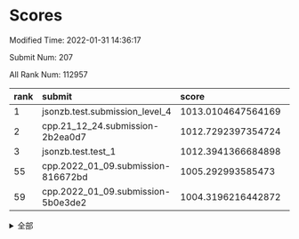 # Scores

Modified Time: 2022-01-31 14:36:17

Submit Num: 207

All Rank Num: 112957

| rank |               submit               |       score        |       sigma        | pk_num |
| :--- | :--------------------------------- | :----------------- | :----------------- | :----- |
| 1    | jsonzb.test.submission_level_4     | 1013.0104647564169 | 0.807807483201787  | 2183   |
| 2    | cpp.21_12_24.submission-2b2ea0d7   | 1012.7292397354724 | 0.8019445576590101 | 2179   |
| 3    | jsonzb.test.test_1                 | 1012.3941366684898 | 0.799666744014524  | 2186   |
| 55   | cpp.2022_01_09.submission-816672bd | 1005.292993585473  | 0.7302544635176251 | 2180   |
| 59   | cpp.2022_01_09.submission-5b0e3de2 | 1004.3196216442872 | 0.7118422179287376 | 2184   |


<details>
<summary>全部</summary>

| rank |                 submit                 |       score        |       sigma        | pk_num |
| :--- | :------------------------------------- | :----------------- | :----------------- | :----- |
| 1    | jsonzb.test.submission_level_4         | 1013.0104647564169 | 0.807807483201787  | 2183   |
| 2    | cpp.21_12_24.submission-2b2ea0d7       | 1012.7292397354724 | 0.8019445576590101 | 2179   |
| 3    | jsonzb.test.test_1                     | 1012.3941366684898 | 0.799666744014524  | 2186   |
| 4    | gobigger.level_3.submission_level_3_31 | 1011.6755367429657 | 0.7806690547252148 | 2183   |
| 5    | gobigger.level_3.submission_level_3_28 | 1011.1108687663168 | 0.7659984159238212 | 2185   |
| 6    | gobigger.level_3.submission_level_3_25 | 1011.0169051365821 | 0.7810795552412529 | 2186   |
| 7    | gobigger.level_3.submission_level_3_36 | 1010.9531386848571 | 0.7709368803037926 | 2177   |
| 8    | gobigger.level_3.submission_level_3_26 | 1010.8320778735648 | 0.7999014706313785 | 2181   |
| 9    | gobigger.level_3.submission_level_3_29 | 1010.7888247061487 | 0.7644167275048083 | 2179   |
| 10   | gobigger.level_3.submission_level_3_39 | 1010.7268960788831 | 0.764337634537859  | 2178   |
| 11   | gobigger.level_3.submission_level_3_12 | 1010.6337827241863 | 0.7569899948327771 | 2185   |
| 12   | gobigger.level_3.submission_level_3_35 | 1010.5929121280146 | 0.7684170787893678 | 2183   |
| 13   | gobigger.level_3.submission_level_3_16 | 1010.5867767311443 | 0.7498884551757113 | 2182   |
| 14   | gobigger.level_3.submission_level_3_5  | 1010.5150435574178 | 0.7764687822077174 | 2188   |
| 15   | gobigger.level_3.submission_level_3_0  | 1010.4835322472825 | 0.7584523089023912 | 2185   |
| 16   | gobigger.level_3.submission_level_3_44 | 1010.4344934709153 | 0.7642056056108326 | 2178   |
| 17   | gobigger.level_3.submission_level_3_19 | 1010.388687310733  | 0.7653227766475901 | 2181   |
| 18   | gobigger.level_3.submission_level_3_27 | 1010.3454011624143 | 0.7597978972128755 | 2184   |
| 19   | gobigger.level_3.submission_level_3_8  | 1010.3240737135012 | 0.7581256924640214 | 2178   |
| 20   | gobigger.level_3.submission_level_3_30 | 1010.2759614763752 | 0.7765833847586925 | 2185   |
| 21   | gobigger.level_3.submission_level_3_10 | 1010.1400223760737 | 0.7556353556120476 | 2184   |
| 22   | gobigger.level_3.submission_level_3_2  | 1010.1049495857866 | 0.7459872603813196 | 2187   |
| 23   | gobigger.level_3.submission_level_3_40 | 1010.0897161682564 | 0.758530199156353  | 2185   |
| 24   | gobigger.level_3.submission_level_3_45 | 1010.0591369822378 | 0.7615233814255437 | 2182   |
| 25   | gobigger.level_3.submission_level_3_22 | 1009.9988053928723 | 0.7684344767696132 | 2181   |
| 26   | gobigger.level_3.submission_level_3_42 | 1009.9181580318503 | 0.7728642884280225 | 2180   |
| 27   | gobigger.level_3.submission_level_3_33 | 1009.8126489299059 | 0.7708379405715426 | 2185   |
| 28   | gobigger.level_3.submission_level_3_14 | 1009.8113550101119 | 0.764989226523913  | 2182   |
| 29   | gobigger.level_3.submission_level_3_18 | 1009.8007834847251 | 0.7781683225118181 | 2185   |
| 30   | gobigger.level_3.submission_level_3_24 | 1009.7585285869932 | 0.7647980255320319 | 2186   |
| 31   | gobigger.level_3.submission_level_3_23 | 1009.6340090269861 | 0.7486183396707297 | 2186   |
| 32   | gobigger.level_3.submission_level_3_47 | 1009.568596695265  | 0.7478357017600827 | 2180   |
| 33   | gobigger.level_3.submission_level_3_21 | 1009.5380545019624 | 0.7633608865372652 | 2187   |
| 34   | gobigger.level_3.submission_level_3_3  | 1009.5295248085913 | 0.7520676505790084 | 2185   |
| 35   | gobigger.level_3.submission_level_3_15 | 1009.5142561125755 | 0.7525755222819861 | 2181   |
| 36   | gobigger.level_3.submission_level_3_38 | 1009.4617442629897 | 0.7367716844149101 | 2176   |
| 37   | gobigger.level_3.submission_level_3_9  | 1009.4317541601463 | 0.7505035201596745 | 2180   |
| 38   | gobigger.level_3.submission_level_3_20 | 1009.4233818514856 | 0.7501808825099354 | 2183   |
| 39   | gobigger.level_3.submission_level_3_4  | 1009.2666269437885 | 0.7331819421799838 | 2184   |
| 40   | gobigger.level_3.submission_level_3_11 | 1009.2186142520916 | 0.755913057255075  | 2188   |
| 41   | gobigger.level_3.submission_level_3_7  | 1009.1922055151477 | 0.7461816202988736 | 2183   |
| 42   | gobigger.level_3.submission_level_3_13 | 1009.1559455059343 | 0.7548524330368303 | 2187   |
| 43   | gobigger.level_3.submission_level_3_1  | 1009.0680288997976 | 0.7325533363218631 | 2187   |
| 44   | gobigger.level_3.submission_level_3_43 | 1009.0460251069626 | 0.7396602863630436 | 2183   |
| 45   | gobigger.level_3.submission_level_3_41 | 1009.0058015064234 | 0.7468526164467595 | 2183   |
| 46   | gobigger.level_3.submission_level_3_46 | 1009.0036879303466 | 0.7459096502961805 | 2185   |
| 47   | gobigger.level_3.submission_level_3_32 | 1008.8966437683855 | 0.7475889968005291 | 2181   |
| 48   | gobigger.level_3.submission_level_3_49 | 1008.8743705832921 | 0.7374510035311768 | 2184   |
| 49   | gobigger.level_3.submission_level_3_37 | 1008.7253921055168 | 0.7256118618911579 | 2186   |
| 50   | gobigger.level_3.submission_level_3_48 | 1008.4944689040722 | 0.7323363997738886 | 2183   |
| 51   | gobigger.level_3.submission_level_3_6  | 1008.3582014542114 | 0.748272267321141  | 2183   |
| 52   | gobigger.level_3.submission_level_3_34 | 1008.3534304021841 | 0.7326212039332146 | 2178   |
| 53   | gobigger.level_3.submission_level_3_17 | 1008.3234566469988 | 0.7445321089648257 | 2185   |
| 54   | gobigger.level_1.submission_level_1_30 | 1005.4499247111122 | 0.7284828840768235 | 2183   |
| 55   | cpp.2022_01_09.submission-816672bd     | 1005.292993585473  | 0.7302544635176251 | 2180   |
| 56   | gobigger.level_1.submission_level_1_32 | 1004.5208625357616 | 0.7282315280898084 | 2180   |
| 57   | gobigger.level_1.submission_level_1_6  | 1004.5086752424636 | 0.7048560445030313 | 2185   |
| 58   | gobigger.level_1.submission_level_1_8  | 1004.3262002504981 | 0.7285723895896344 | 2185   |
| 59   | cpp.2022_01_09.submission-5b0e3de2     | 1004.3196216442872 | 0.7118422179287376 | 2184   |
| 60   | gobigger.level_1.submission_level_1_48 | 1004.2669259909231 | 0.7220929903082938 | 2184   |
| 61   | gobigger.level_1.submission_level_1_31 | 1004.2602392842076 | 0.7156486715790311 | 2182   |
| 62   | gobigger.level_1.submission_level_1_0  | 1004.2106295918138 | 0.7172369044921569 | 2185   |
| 63   | gobigger.level_1.submission_level_1_17 | 1004.095001597054  | 0.7088667463077317 | 2180   |
| 64   | gobigger.level_1.submission_level_1_11 | 1003.990093657277  | 0.7137756250727045 | 2188   |
| 65   | gobigger.level_1.submission_level_1_39 | 1003.9766063412287 | 0.7113471282862898 | 2181   |
| 66   | gobigger.level_1.submission_level_1_29 | 1003.9370100875611 | 0.7179581429662655 | 2188   |
| 67   | gobigger.level_1.submission_level_1_14 | 1003.9105230460372 | 0.707089662008235  | 2186   |
| 68   | gobigger.level_1.submission_level_1_22 | 1003.8799320606693 | 0.7137979428896625 | 2187   |
| 69   | gobigger.level_1.submission_level_1_2  | 1003.8524038348082 | 0.7152837385268582 | 2183   |
| 70   | gobigger.level_1.submission_level_1_38 | 1003.7539932850616 | 0.7136303416402209 | 2179   |
| 71   | gobigger.level_1.submission_level_1_45 | 1003.6485522118247 | 0.7055954353854016 | 2185   |
| 72   | gobigger.level_1.submission_level_1_5  | 1003.5604604909687 | 0.7098452834480836 | 2186   |
| 73   | gobigger.level_1.submission_level_1_35 | 1003.5259665909833 | 0.7122985476120139 | 2180   |
| 74   | gobigger.level_1.submission_level_1_16 | 1003.5180463664723 | 0.7199531052287185 | 2185   |
| 75   | gobigger.level_1.submission_level_1_43 | 1003.5153939418811 | 0.7222650894000167 | 2186   |
| 76   | gobigger.level_1.submission_level_1_41 | 1003.500651402521  | 0.7234209459945586 | 2187   |
| 77   | gobigger.level_1.submission_level_1_34 | 1003.4957116603141 | 0.7216794912080984 | 2176   |
| 78   | gobigger.level_1.submission_level_1_49 | 1003.4767949097225 | 0.7161432041004734 | 2184   |
| 79   | gobigger.level_1.submission_level_1_13 | 1003.4361019621584 | 0.7117357387402048 | 2179   |
| 80   | gobigger.level_1.submission_level_1_37 | 1003.2811885322105 | 0.7305579965229967 | 2188   |
| 81   | gobigger.level_1.submission_level_1_21 | 1003.2581539465144 | 0.7016041131785432 | 2181   |
| 82   | gobigger.level_1.submission_level_1_19 | 1003.162173722366  | 0.716844249592059  | 2185   |
| 83   | gobigger.level_1.submission_level_1_44 | 1003.150782986501  | 0.7148951641896527 | 2187   |
| 84   | gobigger.level_1.submission_level_1_1  | 1003.1288347088531 | 0.7226503424246631 | 2177   |
| 85   | gobigger.level_1.submission_level_1_33 | 1003.1135985181061 | 0.7066679294660791 | 2183   |
| 86   | gobigger.level_1.submission_level_1_20 | 1003.1041036766453 | 0.7132970579488124 | 2186   |
| 87   | gobigger.level_1.submission_level_1_26 | 1003.0818257863234 | 0.7160781886104197 | 2180   |
| 88   | gobigger.level_1.submission_level_1_4  | 1002.976741352231  | 0.7105210387078371 | 2184   |
| 89   | gobigger.level_1.submission_level_1_27 | 1002.9470039697754 | 0.7096505126104624 | 2186   |
| 90   | gobigger.level_1.submission_level_1_12 | 1002.9268748437518 | 0.7166611198699114 | 2183   |
| 91   | gobigger.level_1.submission_level_1_46 | 1002.924021885376  | 0.7061385281950456 | 2180   |
| 92   | gobigger.level_1.submission_level_1_9  | 1002.9042292033113 | 0.7187033239523021 | 2182   |
| 93   | gobigger.level_1.submission_level_1_24 | 1002.8612809057436 | 0.7113580438138785 | 2187   |
| 94   | gobigger.level_1.submission_level_1_42 | 1002.8563066391491 | 0.7171022153187177 | 2185   |
| 95   | gobigger.level_1.submission_level_1_10 | 1002.7445180395628 | 0.7099642230527731 | 2182   |
| 96   | gobigger.level_1.submission_level_1_47 | 1002.5958993057313 | 0.7195269952684491 | 2183   |
| 97   | gobigger.level_1.submission_level_1_25 | 1002.5130212830092 | 0.7103058396253624 | 2181   |
| 98   | gobigger.level_1.submission_level_1_40 | 1002.4644039582586 | 0.7104568470392925 | 2185   |
| 99   | gobigger.level_1.submission_level_1_23 | 1002.462370251993  | 0.7197007798048914 | 2182   |
| 100  | gobigger.level_1.submission_level_1_15 | 1002.3471081114956 | 0.7245123384105062 | 2182   |
| 101  | gobigger.level_1.submission_level_1_7  | 1002.3163888934226 | 0.7074969829732339 | 2177   |
| 102  | gobigger.level_1.submission_level_1_28 | 1001.9553267883713 | 0.7029045586255143 | 2183   |
| 103  | gobigger.level_1.submission_level_1_18 | 1001.7974820928862 | 0.708650878857309  | 2180   |
| 104  | gobigger.level_1.submission_level_1_3  | 1001.3663312680371 | 0.7171841890214015 | 2183   |
| 105  | gobigger.level_1.submission_level_1_36 | 1001.3579010865794 | 0.7083190362249767 | 2184   |
| 106  | gobigger.random.submission_random_18   | 997.0169242558222  | 0.6901983425133928 | 2184   |
| 107  | gobigger.random.submission_random_28   | 996.9636689689559  | 0.7156460678540651 | 2182   |
| 108  | gobigger.random.submission_random_1    | 996.9522143216446  | 0.7084445612236311 | 2184   |
| 109  | gobigger.random.submission_random_38   | 996.755303828922   | 0.6992385726499467 | 2183   |
| 110  | gobigger.random.submission_random_35   | 996.7163351495445  | 0.7093162739551596 | 2184   |
| 111  | gobigger.random.submission_random_14   | 996.5783472279223  | 0.7189900497029715 | 2181   |
| 112  | gobigger.random.submission_random_33   | 996.5528345796827  | 0.7093655621526069 | 2180   |
| 113  | gobigger.random.submission_random_49   | 996.5431811512134  | 0.7087212978872488 | 2182   |
| 114  | gobigger.random.submission_random_12   | 996.3517060311974  | 0.717911030491454  | 2182   |
| 115  | gobigger.random.submission_random_3    | 996.340167629675   | 0.7108044017354832 | 2186   |
| 116  | gobigger.random.submission_random_19   | 996.3035298942805  | 0.7100192813911226 | 2186   |
| 117  | gobigger.random.submission_random_21   | 996.3000160331924  | 0.7111427977213484 | 2182   |
| 118  | gobigger.random.submission_random_34   | 996.2886469707717  | 0.7100956615980415 | 2186   |
| 119  | gobigger.random.submission_random_4    | 996.2647132963059  | 0.7203206395751487 | 2179   |
| 120  | gobigger.random.submission_random_48   | 996.2519262834319  | 0.7009239708769882 | 2182   |
| 121  | gobigger.random.submission_random_31   | 996.1960028748332  | 0.7141291677356529 | 2182   |
| 122  | gobigger.random.submission_random_5    | 996.1916101974591  | 0.7261137060743248 | 2183   |
| 123  | gobigger.random.submission_random_41   | 996.1619513196034  | 0.7216820479985108 | 2185   |
| 124  | gobigger.random.submission_random_20   | 996.1135601744666  | 0.7232642568829605 | 2184   |
| 125  | gobigger.random.submission_random_24   | 996.1123237550097  | 0.7044364297421236 | 2186   |
| 126  | gobigger.random.submission_random_25   | 996.0447139821615  | 0.7161460846053935 | 2184   |
| 127  | gobigger.random.submission_random_30   | 996.0352775539659  | 0.7258893342632549 | 2185   |
| 128  | gobigger.random.submission_random_27   | 995.9914066177766  | 0.7097589965526505 | 2181   |
| 129  | gobigger.random.submission_random_15   | 995.984612368038   | 0.7194097271523597 | 2185   |
| 130  | gobigger.random.submission_random_43   | 995.9035360622282  | 0.711795304338544  | 2181   |
| 131  | gobigger.random.submission_random_17   | 995.8755091514175  | 0.7249872509473693 | 2186   |
| 132  | gobigger.random.submission_random_47   | 995.8409596203585  | 0.7070293496356073 | 2185   |
| 133  | gobigger.random.submission_random_22   | 995.8193940658281  | 0.70847034483498   | 2177   |
| 134  | gobigger.random.submission_random_37   | 995.7882891665189  | 0.7255164623684696 | 2183   |
| 135  | gobigger.random.submission_random_36   | 995.7523284315153  | 0.7126124509200189 | 2179   |
| 136  | gobigger.random.submission_random_44   | 995.7522789151158  | 0.7065622744230168 | 2182   |
| 137  | gobigger.random.submission_random_11   | 995.7337358670339  | 0.7068788456426953 | 2181   |
| 138  | gobigger.random.submission_random_29   | 995.7282864975542  | 0.7021655053155482 | 2184   |
| 139  | gobigger.random.submission_random_2    | 995.6746641976334  | 0.7156001328815407 | 2183   |
| 140  | gobigger.random.submission_random_10   | 995.6119294769582  | 0.7117860164306877 | 2183   |
| 141  | gobigger.random.submission_random_9    | 995.5481718663718  | 0.711233700608542  | 2183   |
| 142  | gobigger.random.submission_random_7    | 995.5447388900857  | 0.7248004598258239 | 2180   |
| 143  | gobigger.random.submission_random_45   | 995.49669344659    | 0.7205054987748287 | 2186   |
| 144  | gobigger.random.submission_random_23   | 995.4631668285331  | 0.7035122017901151 | 2186   |
| 145  | gobigger.random.submission_random_16   | 995.409427670504   | 0.7144763030256032 | 2181   |
| 146  | gobigger.random.submission_random_46   | 995.3923462728688  | 0.7107017942066506 | 2182   |
| 147  | gobigger.random.submission_random_6    | 995.232453512123   | 0.7331585091670104 | 2183   |
| 148  | gobigger.random.submission_random_8    | 995.1652769057799  | 0.7099306814956102 | 2183   |
| 149  | gobigger.random.submission_random_42   | 995.0493084160541  | 0.7127698116678439 | 2181   |
| 150  | gobigger.random.submission_random_40   | 994.9914331858903  | 0.6996410337350742 | 2180   |
| 151  | gobigger.random.submission_random_26   | 994.9867052412461  | 0.7172187230692241 | 2186   |
| 152  | gobigger.random.submission_random_32   | 994.9174084771823  | 0.699013874630105  | 2181   |
| 153  | gobigger.random.submission_random_39   | 994.9128055352205  | 0.7124261396146162 | 2184   |
| 154  | gobigger.random.submission_random_0    | 994.8545936788838  | 0.7162023976633046 | 2181   |
| 155  | gobigger.random.submission_random_13   | 994.4452147695125  | 0.730596118120374  | 2181   |
| 156  | gobigger.level_2.submission_level_2_15 | 994.3482857628541  | 0.725871840332712  | 2183   |
| 157  | gobigger.level_2.submission_level_2_36 | 993.5663687889685  | 0.7264077872196482 | 2177   |
| 158  | gobigger.level_2.submission_level_2_45 | 993.2076772438937  | 0.7339309711279958 | 2181   |
| 159  | gobigger.level_2.submission_level_2_49 | 993.1169655605462  | 0.7373893004901069 | 2188   |
| 160  | gobigger.level_2.submission_level_2_26 | 993.0218895166709  | 0.759630531786947  | 2184   |
| 161  | gobigger.level_2.submission_level_2_38 | 993.0136261453608  | 0.7313258726243848 | 2183   |
| 162  | gobigger.level_2.submission_level_2_44 | 993.0005110820026  | 0.7285371840221682 | 2182   |
| 163  | gobigger.level_2.submission_level_2_21 | 992.9869456152471  | 0.729848228028047  | 2180   |
| 164  | gobigger.level_2.submission_level_2_48 | 992.8719477427342  | 0.7352818825102153 | 2184   |
| 165  | gobigger.level_2.submission_level_2_2  | 992.7836553251191  | 0.7353819985511196 | 2179   |
| 166  | gobigger.level_2.submission_level_2_5  | 992.7218317649681  | 0.7301533333709687 | 2182   |
| 167  | gobigger.level_2.submission_level_2_46 | 992.7213695403541  | 0.7511688788047792 | 2183   |
| 168  | gobigger.level_2.submission_level_2_9  | 992.7170883371292  | 0.7351343954497388 | 2179   |
| 169  | gobigger.level_2.submission_level_2_17 | 992.7056575362502  | 0.7492802575166244 | 2182   |
| 170  | gobigger.level_2.submission_level_2_16 | 992.6907182456885  | 0.7353049959444771 | 2178   |
| 171  | gobigger.level_2.submission_level_2_6  | 992.6382015516465  | 0.7392082068848954 | 2180   |
| 172  | gobigger.level_2.submission_level_2_33 | 992.5643125857954  | 0.7500083940801421 | 2176   |
| 173  | gobigger.level_2.submission_level_2_14 | 992.4705970063814  | 0.7464131650235031 | 2183   |
| 174  | gobigger.level_2.submission_level_2_23 | 992.4343396161952  | 0.7488295738263099 | 2178   |
| 175  | gobigger.level_2.submission_level_2_34 | 992.3996190365549  | 0.7193900630457247 | 2185   |
| 176  | gobigger.level_2.submission_level_2_24 | 992.3168951465532  | 0.7507444855027501 | 2184   |
| 177  | gobigger.level_2.submission_level_2_30 | 992.3116292174825  | 0.7510248225663466 | 2177   |
| 178  | gobigger.level_2.submission_level_2_1  | 992.2627330759314  | 0.7470243506502754 | 2185   |
| 179  | gobigger.level_2.submission_level_2_35 | 992.2292312195624  | 0.7364616421125322 | 2179   |
| 180  | gobigger.level_2.submission_level_2_31 | 992.204605701738   | 0.741016516640553  | 2184   |
| 181  | gobigger.level_2.submission_level_2_19 | 992.0909607089447  | 0.7495900734578019 | 2182   |
| 182  | gobigger.level_2.submission_level_2_25 | 991.9612482640275  | 0.7522174857394424 | 2184   |
| 183  | gobigger.level_2.submission_level_2_7  | 991.9502429450774  | 0.7343955592096689 | 2183   |
| 184  | gobigger.level_2.submission_level_2_40 | 991.9500841981854  | 0.7472843665678924 | 2182   |
| 185  | gobigger.level_2.submission_level_2_8  | 991.9366859300815  | 0.7462065994362242 | 2183   |
| 186  | gobigger.level_2.submission_level_2_13 | 991.8941069760044  | 0.7360399889776056 | 2179   |
| 187  | gobigger.level_2.submission_level_2_4  | 991.8731469798379  | 0.7394186110994977 | 2182   |
| 188  | gobigger.level_2.submission_level_2_27 | 991.8496993398887  | 0.733582925160476  | 2183   |
| 189  | gobigger.level_2.submission_level_2_37 | 991.7756274099772  | 0.7597472253676861 | 2181   |
| 190  | gobigger.level_2.submission_level_2_18 | 991.5806839162464  | 0.7604858680027082 | 2181   |
| 191  | gobigger.level_2.submission_level_2_12 | 991.5649885520626  | 0.7387307779227701 | 2183   |
| 192  | gobigger.level_2.submission_level_2_42 | 991.5522132054111  | 0.7560082020704463 | 2182   |
| 193  | gobigger.level_2.submission_level_2_11 | 991.5170908701691  | 0.7498825456449175 | 2182   |
| 194  | gobigger.level_2.submission_level_2_22 | 991.5141455368632  | 0.7406218083805146 | 2183   |
| 195  | gobigger.level_2.submission_level_2_29 | 991.3923176929063  | 0.7682037940451938 | 2182   |
| 196  | gobigger.level_2.submission_level_2_39 | 991.3189233525806  | 0.7459123893709668 | 2187   |
| 197  | gobigger.level_2.submission_level_2_32 | 991.2134812358331  | 0.7424755673109265 | 2185   |
| 198  | gobigger.level_2.submission_level_2_47 | 991.1029859658902  | 0.7635809502999165 | 2178   |
| 199  | gobigger.level_2.submission_level_2_20 | 991.0061166212963  | 0.7433397209380548 | 2184   |
| 200  | gobigger.level_2.submission_level_2_3  | 990.9860366041623  | 0.7551235486463521 | 2186   |
| 201  | gobigger.level_2.submission_level_2_0  | 990.985126179922   | 0.7424139459986062 | 2176   |
| 202  | gobigger.level_2.submission_level_2_28 | 990.9358201490113  | 0.7600795412584452 | 2187   |
| 203  | gobigger.level_2.submission_level_2_43 | 990.5634565625593  | 0.7561701306400733 | 2183   |
| 204  | gobigger.level_2.submission_level_2_10 | 990.3165118000134  | 0.7487912578396514 | 2186   |
| 205  | gobigger.level_2.submission_level_2_41 | 990.1326265971059  | 0.7773370364518951 | 2176   |
| 206  | gobigger.none.submission_none_1        | 978.7621817365546  | 1.209589520533991  | 2187   |
| 207  | gobigger.none.submission_none_0        | 977.2091231684323  | 1.2643950646500397 | 2183   |

</details>